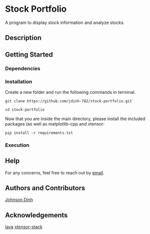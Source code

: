 # Stock Portfolio
A program to display stock information and analyze stocks.

## Description
 

## Getting Started
### Dependencies

### Installation
Create a new folder and run the following commands in terminal. <br>
``` 
git clone https://github.com/jdinh-782/stock-portfolio.git

cd stock-portfolio
```

Now that you are inside the main directory, please install the included packages (as well as matplotlib-cpp and xtensor:
```
pip install -r requirements.txt
```

### Execution

## Help
For any concerns, feel free to reach out by [email](jdinh782@gmail.com).

## Authors and Contributors
[Johnson Dinh](https://www.linkedin.com/in/johnson-dinh/) <br>

## Acknowledgements
[lava](https://github.com/lava)
[xtensor-stack](https://github.com/xtensor-stack)
